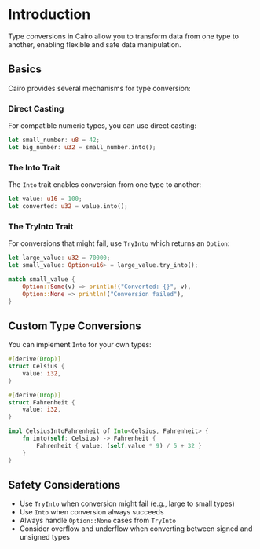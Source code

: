 # Introduction

Type conversions in Cairo allow you to transform data from one type to another, enabling flexible and safe data manipulation.

## Basics

Cairo provides several mechanisms for type conversion:

### Direct Casting

For compatible numeric types, you can use direct casting:

```rust
let small_number: u8 = 42;
let big_number: u32 = small_number.into();
```

### The Into Trait

The `Into` trait enables conversion from one type to another:

```rust
let value: u16 = 100;
let converted: u32 = value.into();
```

### The TryInto Trait

For conversions that might fail, use `TryInto` which returns an `Option`:

```rust
let large_value: u32 = 70000;
let small_value: Option<u16> = large_value.try_into();

match small_value {
    Option::Some(v) => println!("Converted: {}", v),
    Option::None => println!("Conversion failed"),
}
```

## Custom Type Conversions

You can implement `Into` for your own types:

```rust
#[derive(Drop)]
struct Celsius {
    value: i32,
}

#[derive(Drop)]
struct Fahrenheit {
    value: i32,
}

impl CelsiusIntoFahrenheit of Into<Celsius, Fahrenheit> {
    fn into(self: Celsius) -> Fahrenheit {
        Fahrenheit { value: (self.value * 9) / 5 + 32 }
    }
}
```

## Safety Considerations

- Use `TryInto` when conversion might fail (e.g., large to small types)
- Use `Into` when conversion always succeeds
- Always handle `Option::None` cases from `TryInto`
- Consider overflow and underflow when converting between signed and unsigned types
